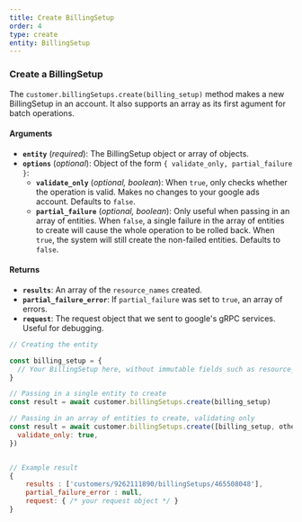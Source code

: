 ```yaml
---
title: Create BillingSetup
order: 4
type: create
entity: BillingSetup
---
```


### Create a BillingSetup

The `customer.billingSetups.create(billing_setup)` method makes a new BillingSetup in an account. It also supports an array as its first agument for batch operations.

#### Arguments

- **`entity`** (_required_): The BillingSetup object or array of objects.
- **`options`** (_optional_): Object of the form `{ validate_only, partial_failure }`:
  - **`validate_only`** (_optional, boolean_): When `true`, only checks whether the operation is valid. Makes no changes to your google ads account. Defaults to `false`.
  - **`partial_failure`** (_optional, boolean_): Only useful when passing in an array of entities. When `false`, a single failure in the array of entities to create will cause the whole operation to be rolled back. When `true`, the system will still create the non-failed entities. Defaults to `false`.

#### Returns

- **`results`**: An array of the `resource_names` created.
- **`partial_failure_error`**: If `partial_failure` was set to `true`, an array of errors.
- **`request`**: The request object that we sent to google's gRPC services. Useful for debugging.

```javascript
// Creating the entity

const billing_setup = {
  // Your BillingSetup here, without immutable fields such as resource_name
}

// Passing in a single entity to create
const result = await customer.billingSetups.create(billing_setup)

// Passing in an array of entities to create, validating only
const result = await customer.billingSetups.create([billing_setup, other_billing_setup], {
  validate_only: true,
})
```

```javascript

// Example result
{
	results : ['customers/9262111890/billingSetups/465508048'],
	partial_failure_error : null,
	request: { /* your request object */ }
}

```
